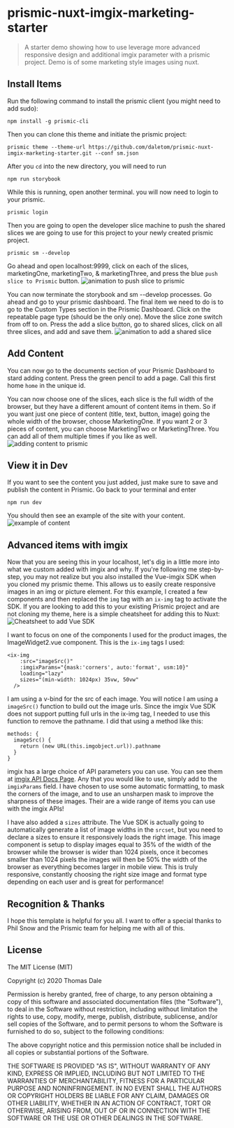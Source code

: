 # prismic-nuxt-imgix-marketing-starter

> A starter demo showing how to use leverage more advanced responsive design and additional imgix parameter with a prismic project. Demo is of some marketing style images using nuxt.

## Install Items

Run the following command to install the prismic client (you might need to add sudo):

``` 
npm install -g prismic-cli
```
Then you can clone this theme and initiate the prismic project:

```
prismic theme --theme-url https://github.com/daletom/prismic-nuxt-imgix-marketing-starter.git --conf sm.json
```
After you `cd` into the new directory, you will need to run
```
npm run storybook
```
While this is running, open another terminal.  you will now need to login to your prismic.
```
prismic login
```
 Then you are going to open the developer slice machine to push the shared slices we are going to use for this project to your newly created prismic project.
 ```
 prismic sm --develop
 ```
 Go ahead and open localhost:9999, click on each of the slices, marketingOne, marketingTwo, & marketingThree, and press the blue `push slice to Prismic` button.
![animation to push slice to prismic](https://tom.imgix.net/pushslicetoprismic.gif)

You can now terminate the storybook and sm --develop processes.  Go ahead and go to your prismic dashboard. The final item we need to do is to go to the Custom Types section in the Prismic Dashboard. Click on the repeatable page type (should be the only one). Move the slice zone switch from off to on. Press the add a slice button, go to shared slices, click on all three slices, and add and save them.
![animation to add a shared slice](https://tom.imgix.net/addsharedslice.gif)

## Add Content
  You can now go to the documents section of your Prismic Dashboard to stard adding content.  Press the green pencil to add a page. Call this first home `home` in the unique id. 

  You can now choose one of the slices, each slice is the full width of the browser, but they have a different amount of content items in them. So if you want just one piece of content (title, text, button, image) going the whole width of the browser, choose MarketingOne. If you want 2 or 3 pieces of content, you can choose MarketingTwo or MarketingThree. You can add all of them multiple times if you like as well.
  ![adding content to prismic](https://tom.imgix.net/addcontent.gif)

## View it in Dev

If you want to see the content you just added, just make sure to save and publish the content in Prismic. Go back to your terminal and enter
```
npm run dev
```
You should then see an example of the site with your content.
![example of content](https://tom.imgix.net/imgixprismicexample.png?auto=format&w=800)

## Advanced items with imgix

Now that you are seeing this in your localhost, let's dig in a little more into what we custom added with imgix and why.  If you're following me step-by-step, you may not realize but you also installed the Vue-imgix SDK when you cloned my prismic theme.  This allows us to easily create responsive images in an img or picture element.  For this example, I created a few components and then replaced the `img` tag with an `ix-img` tag to activate the SDK. If you are looking to add this to your existing Prismic project and are not cloning my theme, here is a simple cheatsheet for adding this to Nuxt:
![Cheatsheet to add Vue SDK](https://imgix.tomdale.website/vueimgixsdksteps2.png?auto=format,compress&w=600)

I want to focus on one of the components I used for the product images, the ImageWidget2.vue component.  This is the `ix-img` tags I used:
```
<ix-img
    :src="imageSrc()"
    :imgixParams="{mask:'corners', auto:'format', usm:10}"
    loading="lazy"
    sizes="(min-width: 1024px) 35vw, 50vw"
  />
  ```
  I am using a v-bind for the src of each image. You will notice I am using a `imageSrc()` function to build out the image urls.  Since the imgix Vue SDK does not support putting full urls in the ix-img tag, I needed to use this function to remove the pathname. I did that using a method like this:
  ```
  methods: {
    imageSrc() {
      return (new URL(this.imgobject.url)).pathname
    }
  }
  ```
  imgix has a large choice of API parameters you can use.  You can see them at [imgix API Docs Page](https://docs.imgix.com/apis/rendering). Any that you would like to use, simply add to the `imgixParams` field. I have chosen to use some automatic formatting, to mask the corners of the image, and to use an unsharpen mask to improve the sharpness of these images. Their are a wide range of items you can use with the imgix APIs!

  I have also added a `sizes` attribute.  The Vue SDK is actually going to automatically generate a list of image widths in the `srcset`, but you need to declare a sizes to ensure it responsively loads the right image.  This image component is setup to display images equal to 35% of the width of the browser while the browser is wider than 1024 pixels, once it becomes smaller than 1024 pixels the images will then be 50% the width of the browser as everything becomes larger in mobile view. This is truly responsive, constantly choosing the right size image and format type depending on each user and is great for performance!

## Recognition & Thanks

I hope this template is helpful for you all. I want to offer a special thanks to Phil Snow and the Prismic team for helping me with all of this.

## License

The MIT License (MIT)

Copyright (c) 2020 Thomas Dale

Permission is hereby granted, free of charge, to any person obtaining a copy of this software and associated documentation files (the "Software"), to deal in the Software without restriction, including without limitation the rights to use, copy, modify, merge, publish, distribute, sublicense, and/or sell copies of the Software, and to permit persons to whom the Software is furnished to do so, subject to the following conditions:

The above copyright notice and this permission notice shall be included in all copies or substantial portions of the Software.

THE SOFTWARE IS PROVIDED "AS IS", WITHOUT WARRANTY OF ANY KIND, EXPRESS OR IMPLIED, INCLUDING BUT NOT LIMITED TO THE WARRANTIES OF MERCHANTABILITY, FITNESS FOR A PARTICULAR PURPOSE AND NONINFRINGEMENT. IN NO EVENT SHALL THE AUTHORS OR COPYRIGHT HOLDERS BE LIABLE FOR ANY CLAIM, DAMAGES OR OTHER LIABILITY, WHETHER IN AN ACTION OF CONTRACT, TORT OR OTHERWISE, ARISING FROM, OUT OF OR IN CONNECTION WITH THE SOFTWARE OR THE USE OR OTHER DEALINGS IN THE SOFTWARE.
